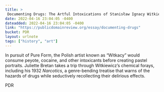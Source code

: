 ```yaml
---
title: > 
 Documenting Drugs: The Artful Intoxications of Stanisław Ignacy Witkiewicz
date: 2022-04-16 23:04:05 -0400
dateadded: 2022-04-16 23:04:05 -0400
link: "https://publicdomainreview.org/essay/documenting-drugs"
bucket: PDR
layout: urlnote
tags: ["history", "art"]
--- 
```

In pursuit of Pure Form, the Polish artist known as “Witkacy” would consume peyote, cocaine, and other intoxicants before creating pastel portraits. Juliette Bretan takes a trip through Witkiewicz’s chemical forays, including his 1932 _Narcotics_, a genre-bending treatise that warns of the hazards of drugs while seductively recollecting their delirious effects.
 <!-- end excerpt --> 
<div class='bucket'><a class='internal-link' src='_notes/buckets/PDR'>PDR</a></div> 
